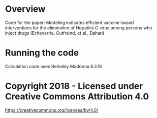 # Overview
Code for the paper: Modeling indicates efficient vaccine-based interventions for the elimination of  Hepatitis C virus among persons who inject drugs  (Echevarria, Gutfraind, et al., Dahari)

# Running the code
Calculation code uses Berkeley Madonna 8.3.18

# Copyright 2018 - Licensed under Creative Commons Attribution 4.0
https://creativecommons.org/licenses/by/4.0/

